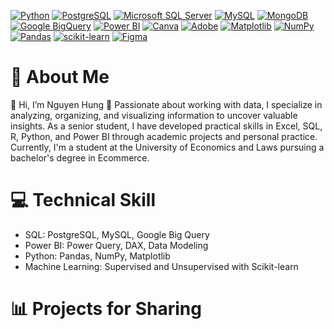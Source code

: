 [![Python](https://img.shields.io/badge/python-3776AB?logo=python&logoColor=white)](https://www.python.org/)
[![PostgreSQL](https://img.shields.io/badge/PostgreSQL-4169E1?logo=postgresql&logoColor=white)](https://www.postgresql.org/)
[![Microsoft SQL Server](https://img.shields.io/badge/Microsoft_SQL_Server-CC2927?logo=microsoftsqlserver&logoColor=white)](https://docs.microsoft.com/en-us/sql/)
[![MySQL](https://img.shields.io/badge/MySQL-4479A1?logo=mysql&logoColor=white)](https://www.mysql.com/)
[![MongoDB](https://img.shields.io/badge/MongoDB-47A248?logo=mongodb&logoColor=white)](https://www.mongodb.com/)
[![Google BigQuery](https://img.shields.io/badge/Google_BigQuery-4285F4?logo=googlebigquery&logoColor=white)](https://cloud.google.com/bigquery)
[![Power BI](https://img.shields.io/badge/Power_BI-F2C811?logo=powerbi&logoColor=000)](https://powerbi.microsoft.com/)
[![Canva](https://img.shields.io/badge/Canva-00C4CC?logo=canva&logoColor=white)](https://www.canva.com/)
[![Adobe](https://img.shields.io/badge/Adobe-FF0000?logo=adobe&logoColor=white)](https://www.adobe.com/)
[![Matplotlib](https://img.shields.io/badge/Matplotlib-11557C?logo=visualstudiocode&logoColor=white)](https://matplotlib.org/)
[![NumPy](https://img.shields.io/badge/NumPy-013243?logo=numpy&logoColor=white)](https://numpy.org/)
[![Pandas](https://img.shields.io/badge/Pandas-150458?logo=pandas&logoColor=white)](https://pandas.pydata.org/)
[![scikit-learn](https://img.shields.io/badge/scikit--learn-F7931E?logo=scikitlearn&logoColor=white)](https://scikit-learn.org/)
[![Figma](https://img.shields.io/badge/Figma-F24E1E?logo=figma&logoColor=white)](https://www.figma.com/)


# 💫 About Me

👋 Hi, I’m Nguyen Hung
👀 Passionate about working with data, I specialize in analyzing, organizing, and visualizing information to uncover valuable insights. As a senior student, I have developed practical skills in Excel, SQL, R, Python, and Power BI through academic projects and personal practice. Currently, I'm a student at the University of Economics and Laws pursuing a bachelor's degree in Ecommerce.

# 💻 Technical Skill

- SQL: PostgreSQL, MySQL, Google Big Query
- Power BI: Power Query, DAX, Data Modeling
- Python: Pandas, NumPy, Matplotlib
- Machine Learning: Supervised and Unsupervised with Scikit-learn

# 📊 Projects for Sharing

